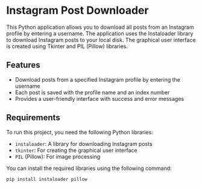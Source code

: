 # Instagram Post Downloader

This Python application allows you to download all posts from an Instagram profile by entering a username. The application uses the Instaloader library to download Instagram posts to your local disk. The graphical user interface is created using Tkinter and PIL (Pillow) libraries.

## Features
- Download posts from a specified Instagram profile by entering the username
- Each post is saved with the profile name and an index number
- Provides a user-friendly interface with success and error messages

## Requirements
To run this project, you need the following Python libraries:
- `instaloader`: A library for downloading Instagram posts
- `tkinter`: For creating the graphical user interface
- `PIL` (Pillow): For image processing

You can install the required libraries using the following command:
```bash
pip install instaloader pillow
